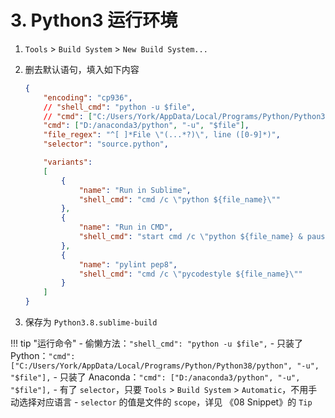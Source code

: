 # 3. Python3 运行环境

1. `Tools` > `Build System` > `New Build System...`
2. 删去默认语句，填入如下内容

    ```json
    {
        "encoding": "cp936",
        // "shell_cmd": "python -u $file",
        // "cmd": ["C:/Users/York/AppData/Local/Programs/Python/Python38/python", "-u", "$file"],
        "cmd": ["D:/anaconda3/python", "-u", "$file"],
        "file_regex": "^[ ]*File \"(...*?)\", line ([0-9]*)",
        "selector": "source.python",

        "variants":
        [
            {
                "name": "Run in Sublime",
                "shell_cmd": "cmd /c \"python ${file_name}\""
            },
            {
                "name": "Run in CMD",
                "shell_cmd": "start cmd /c \"python ${file_name} & pause\""
            },
            {
                "name": "pylint pep8",
                "shell_cmd": "cmd /c \"pycodestyle ${file_name}\""
            }
        ]
    }
    ```

3. 保存为 `Python3.8.sublime-build`

!!! tip "运行命令"
    - 偷懒方法：`"shell_cmd": "python -u $file",`
    - 只装了 Python：`"cmd": ["C:/Users/York/AppData/Local/Programs/Python/Python38/python", "-u", "$file"],`
    - 只装了 Anaconda：`"cmd": ["D:/anaconda3/python", "-u", "$file"],`
    - 有了 `selector`，只要 `Tools` > `Build System` > `Automatic`，不用手动选择对应语言
    - `selector` 的值是文件的 `scope`，详见 《08 Snippet》的 `Tip`
